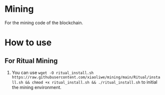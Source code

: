 # Mining
For the mining code of the blockchain.

# How to use  

## For Ritual Mining
1. You can use  `wget -O ritual_install.sh https://raw.githubusercontent.com/xiaoliwe/mining/main/Ritual/install.sh && chmod +x ritual_install.sh && ./ritual_install.sh` to initial the mining environment.  

